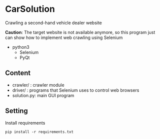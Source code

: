 # CarSolution

Crawling a second-hand vehicle dealer website

**Caution**: The target website is not available anymore, so this program just can show how to implement web crawling using Selenium

* python3
	* Selenium
	* PyQt

## Content
* crawler/ : crawler module
* driver/ : programs that Selenium uses to control web browsers
* solution.py: main GUI program


## Setting
Install requirements

	pip install -r requirements.txt